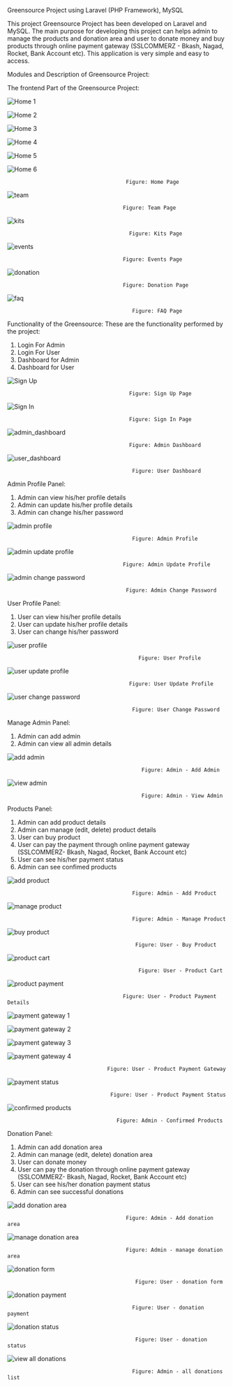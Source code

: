 Greensource Project using Laravel (PHP Framework), MySQL

This project Greensource Project has been developed on Laravel and MySQL. The main purpose for developing this project can helps admin to manage the products and donation area and user to donate money and buy products through online payment gateway (SSLCOMMERZ - Bkash, Nagad, Rocket, Bank Account etc). This application is very simple and easy to access.

Modules and Description of Greensource Project: 

The frontend Part of the Greensource Project:


![Home 1](https://user-images.githubusercontent.com/60319705/171003390-95c0f1b1-7984-40b4-9133-0e352065c709.png)

![Home 2](https://user-images.githubusercontent.com/60319705/171003402-2f4e870a-7562-433d-a51d-bc5cd609ffd0.png)

![Home 3](https://user-images.githubusercontent.com/60319705/171003417-a8a99e23-83eb-4adf-bae6-69bb52f720b5.png)

![Home 4](https://user-images.githubusercontent.com/60319705/171003432-2a1051e3-400d-45f7-a554-2e1bd5b98b7b.png)

![Home 5](https://user-images.githubusercontent.com/60319705/171003485-6df7f4d0-3c30-4f2c-9395-dcbc722ae316.png)

![Home 6](https://user-images.githubusercontent.com/60319705/171003508-fe2345d8-ef49-429b-bcf5-16e7b16d92bc.png)

                                          Figure: Home Page


![team](https://user-images.githubusercontent.com/60319705/171005240-15d293c1-43b6-47a8-b4da-d683c0738351.png)

                                         Figure: Team Page


![kits](https://user-images.githubusercontent.com/60319705/171007132-14ed1c18-7ee4-4144-b54c-64fe58d91509.png)


                                           Figure: Kits Page


![events](https://user-images.githubusercontent.com/60319705/171006461-e3ed2972-766d-4e7c-ac27-83a4528584f1.png)

                                         Figure: Events Page


![donation](https://user-images.githubusercontent.com/60319705/171014831-056d8dad-fff6-4363-941e-573675c5b2f1.png)

                                         Figure: Donation Page


![faq](https://user-images.githubusercontent.com/60319705/171014866-8fb30ef4-ef7b-4b35-88b1-167a9ca5f9bd.png)


                                            Figure: FAQ Page                      


Functionality of the Greensource: These are the functionality performed by the project:

1.	Login For Admin
2.	Login For User
3.	Dashboard for Admin
4.	Dashboard for User


![Sign Up](https://user-images.githubusercontent.com/60319705/171016075-6bc9ea93-bbbb-4cbe-ae03-525759361eff.png)

                                           Figure: Sign Up Page

![Sign In](https://user-images.githubusercontent.com/60319705/171016089-18e27ccb-0af0-4ba8-854a-04e2c8f73b72.png)

                                           Figure: Sign In Page
                                           
![admin_dashboard](https://user-images.githubusercontent.com/60319705/171017853-e3a86ada-727b-4fa7-967b-5b6b616ef9b6.png)

                                           Figure: Admin Dashboard

![user_dashboard](https://user-images.githubusercontent.com/60319705/171017840-b3630199-65ca-4a06-aed3-6fbffbecc2fe.png)

                                            Figure: User Dashboard


Admin Profile Panel:

1. Admin can view his/her profile details
2. Admin can update his/her profile details
3. Admin can change his/her password


![admin profile](https://user-images.githubusercontent.com/60319705/171019129-71a34933-4df1-4a4c-b5f1-648a02e56b08.png)

                                            Figure: Admin Profile
    
![admin update profile](https://user-images.githubusercontent.com/60319705/171019148-174271c4-c3e2-4e6c-bc31-7c7aa8cc213b.png)

                                         Figure: Admin Update Profile


![admin change password](https://user-images.githubusercontent.com/60319705/171019165-8f105994-da0c-40bb-b161-7e89aa48bf5f.png)

                                          Figure: Admin Change Password



User Profile Panel:

1. User can view his/her profile details
2. User can update his/her profile details
3. User can change his/her password



![user profile](https://user-images.githubusercontent.com/60319705/171023144-8763c8a3-0567-41b1-ac43-565cf35f1db9.png)

                                              Figure: User Profile

![user update profile](https://user-images.githubusercontent.com/60319705/171023162-1b071860-bf43-46a3-bede-7c593c46ca3b.png)


                                           Figure: User Update Profile

![user change password](https://user-images.githubusercontent.com/60319705/171023227-ce6c4442-2ed1-4adf-8a84-82ec1d09ea7f.png)

                                            Figure: User Change Password




Manage Admin Panel:

1. Admin can add admin
2. Admin can view all admin details


![add admin](https://user-images.githubusercontent.com/60319705/171023968-cff18495-1858-4d49-b8df-c526472adb06.png)


                                               Figure: Admin - Add Admin

![view admin](https://user-images.githubusercontent.com/60319705/171024187-b481e7a7-c9ea-4a09-bd9d-428360d4f00c.png)

                                               Figure: Admin - View Admin


Products Panel:

1. Admin can add product details
2. Admin can manage (edit, delete) product details
3. User can buy product
4. User can pay the payment through online payment gateway (SSLCOMMERZ- Bkash, Nagad, Rocket, Bank Account etc)
5. User can see his/her payment status
6. Admin can see confimed products



![add product](https://user-images.githubusercontent.com/60319705/171025105-92e61171-f2d1-4afa-8169-e0844f35218a.png)

                                            Figure: Admin - Add Product
   
   
![manage product](https://user-images.githubusercontent.com/60319705/171025133-88171e78-bc08-4861-8d54-51b94f13dac6.png)

                                            Figure: Admin - Manage Product


![buy product](https://user-images.githubusercontent.com/60319705/171025164-e6fb7e3c-9405-4985-8787-596f6a60006b.png)


                                             Figure: User - Buy Product


![product cart](https://user-images.githubusercontent.com/60319705/171025184-74ea4666-3f90-42d4-a627-3b1672902b3e.png)


                                              Figure: User - Product Cart


![product payment](https://user-images.githubusercontent.com/60319705/171025944-c2bae0ec-0bc3-473d-8de4-cd575de8f5b2.png)

                                         Figure: User - Product Payment Details
 
 
![payment gateway 1](https://user-images.githubusercontent.com/60319705/171025962-3d1f7b49-3af5-4429-b974-c833bae7a706.png)


![payment gateway 2](https://user-images.githubusercontent.com/60319705/171025980-ba20efd0-6919-48f1-8d41-881a835b7174.png)


![payment gateway 3](https://user-images.githubusercontent.com/60319705/171026003-6664cc7b-df9d-4c3d-8f78-a05283ee4a56.png)


![payment gateway 4](https://user-images.githubusercontent.com/60319705/171026017-2803c940-9385-4d6c-897a-0dccc6783ba1.png)


                                    Figure: User - Product Payment Gateway
                                                         
                                    
 ![payment status](https://user-images.githubusercontent.com/60319705/171029436-70a90144-0a9f-4749-b3cb-eb3611bcc5ee.png)
                       
        
                                     Figure: User - Product Payment Status       
            
                      
 ![confirmed products](https://user-images.githubusercontent.com/60319705/171029474-ec7ae34c-3f2a-41ba-9ee4-0aa772192d07.png)
                  
                                       Figure: Admin - Confirmed Products
                                       
                                       
Donation Panel:

1. Admin can add donation area
2. Admin can manage (edit, delete) donation area
3. User can donate money
4. User can pay the donation through online payment gateway (SSLCOMMERZ- Bkash, Nagad, Rocket, Bank Account etc)
5. User can see his/her donation payment status
6. Admin can see successful donations

                                
                                    
![add donation area](https://user-images.githubusercontent.com/60319705/171027756-e80ab7f3-2e66-4c63-ba84-4ea908a9062c.png)

                                          Figure: Admin - Add donation area

![manage donation area](https://user-images.githubusercontent.com/60319705/171027810-2a4344b3-d1f5-4fb8-848b-1eb119693113.png)

                                          Figure: Admin - manage donation area

![donation form](https://user-images.githubusercontent.com/60319705/171027862-4d6a5095-2ce3-4ddc-8aeb-f5403595c65e.png)

                                             Figure: User - donation form
  
![donation payment](https://user-images.githubusercontent.com/60319705/171027871-fb824f5e-bcc3-4d4e-bee2-cdd30bdf7cc0.png)

                                            Figure: User - donation payment


![donation status](https://user-images.githubusercontent.com/60319705/171028304-b0ede6ca-a308-44eb-948a-0a63f46301ef.png)


                                             Figure: User - donation status


![view all donations](https://user-images.githubusercontent.com/60319705/171028326-0d270b5d-dad1-44cf-a66d-f7850c2a7db6.png)


                                            Figure: Admin - all donations list 

